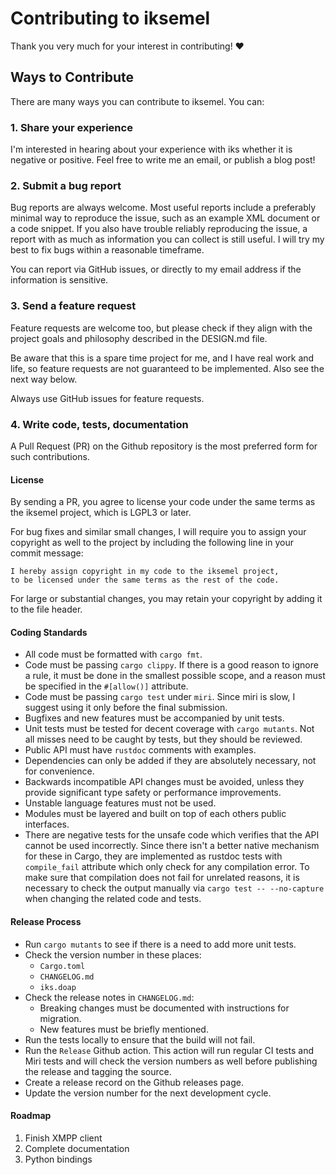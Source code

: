 # Contributing to iksemel

Thank you very much for your interest in contributing! :heart:

## Ways to Contribute

There are many ways you can contribute to iksemel. You can:

### 1. Share your experience

I'm interested in hearing about your experience with iks whether
it is negative or positive. Feel free to write me an email, or
publish a blog post!

### 2. Submit a bug report

Bug reports are always welcome. Most useful reports include a
preferably minimal way to reproduce the issue, such as an example
XML document or a code snippet. If you also have trouble reliably
reproducing the issue, a report with as much as information you
can collect is still useful. I will try my best to fix bugs
within a reasonable timeframe.

You can report via GitHub issues, or directly to my email address
if the information is sensitive.

### 3. Send a feature request

Feature requests are welcome too, but please check if they align
with the project goals and philosophy described in the DESIGN.md
file.

Be aware that this is a spare time project for me, and I have
real work and life, so feature requests are not guaranteed to be
implemented. Also see the next way below.

Always use GitHub issues for feature requests.

### 4. Write code, tests, documentation

A Pull Request (PR) on the Github repository is the most preferred
form for such contributions.

#### License

By sending a PR, you agree to license your code under the same
terms as the iksemel project, which is LGPL3 or later.

For bug fixes and similar small changes, I will require you to
assign your copyright as well to the project by including the
following line in your commit message:

```
I hereby assign copyright in my code to the iksemel project,
to be licensed under the same terms as the rest of the code.
```

For large or substantial changes, you may retain your copyright
by adding it to the file header.

#### Coding Standards

* All code must be formatted with `cargo fmt`.
* Code must be passing `cargo clippy`. If there is a good reason to
  ignore a rule, it must be done in the smallest possible scope, and
  a reason must be specified in the `#[allow()]` attribute.
* Code must be passing `cargo test` under `miri`. Since miri is
  slow, I suggest using it only before the final submission.
* Bugfixes and new features must be accompanied by unit tests.
* Unit tests must be tested for decent coverage with `cargo mutants`.
  Not all misses need to be caught by tests, but they should be
  reviewed.
* Public API must have `rustdoc` comments with examples.
* Dependencies can only be added if they are absolutely necessary,
  not for convenience.
* Backwards incompatible API changes must be avoided, unless they
  provide significant type safety or performance improvements.
* Unstable language features must not be used.
* Modules must be layered and built on top of each others public
  interfaces.
* There are negative tests for the unsafe code which verifies that
  the API cannot be used incorrectly. Since there isn't a better
  native mechanism for these in Cargo, they are implemented as
  rustdoc tests with `compile_fail` attribute which only check for
  any compilation error. To make sure that compilation does not fail
  for unrelated reasons, it is necessary to check the output
  manually via `cargo test -- --no-capture` when changing the
  related code and tests.

#### Release Process

* Run `cargo mutants` to see if there is a need to add more unit tests.
* Check the version number in these places:
  - `Cargo.toml`
  - `CHANGELOG.md`
  - `iks.doap`
* Check the release notes in `CHANGELOG.md`:
  - Breaking changes must be documented with instructions for migration.
  - New features must be briefly mentioned.
* Run the tests locally to ensure that the build will not fail.
* Run the `Release` Github action. This action will run regular CI tests
  and Miri tests and will check the version numbers as well before
  publishing the release and tagging the source.
* Create a release record on the Github releases page.
* Update the version number for the next development cycle.

#### Roadmap

1. Finish XMPP client
2. Complete documentation
3. Python bindings
